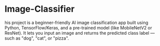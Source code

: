 # Image-Classifier
his project is a beginner-friendly AI image classification app built using Python, TensorFlow/Keras, and a pre-trained model (like MobileNetV2 or ResNet). It lets you input an image and returns the predicted class label — such as "dog", "cat", or "pizza". 
